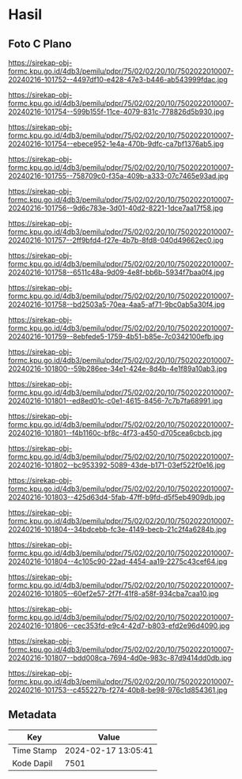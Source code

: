 # Hasil

## Foto C Plano

https://sirekap-obj-formc.kpu.go.id/4db3/pemilu/pdpr/75/02/02/20/10/7502022010007-20240216-101752--4497df10-e428-47e3-b446-ab543999fdac.jpg

https://sirekap-obj-formc.kpu.go.id/4db3/pemilu/pdpr/75/02/02/20/10/7502022010007-20240216-101754--599b155f-11ce-4079-831c-778826d5b930.jpg

https://sirekap-obj-formc.kpu.go.id/4db3/pemilu/pdpr/75/02/02/20/10/7502022010007-20240216-101754--ebece952-1e4a-470b-9dfc-ca7bf1376ab5.jpg

https://sirekap-obj-formc.kpu.go.id/4db3/pemilu/pdpr/75/02/02/20/10/7502022010007-20240216-101755--758709c0-f35a-409b-a333-07c7465e93ad.jpg

https://sirekap-obj-formc.kpu.go.id/4db3/pemilu/pdpr/75/02/02/20/10/7502022010007-20240216-101756--9d6c783e-3d01-40d2-8221-1dce7aa17f58.jpg

https://sirekap-obj-formc.kpu.go.id/4db3/pemilu/pdpr/75/02/02/20/10/7502022010007-20240216-101757--2ff9bfd4-f27e-4b7b-8fd8-040d49662ec0.jpg

https://sirekap-obj-formc.kpu.go.id/4db3/pemilu/pdpr/75/02/02/20/10/7502022010007-20240216-101758--6511c48a-9d09-4e8f-bb6b-5934f7baa0f4.jpg

https://sirekap-obj-formc.kpu.go.id/4db3/pemilu/pdpr/75/02/02/20/10/7502022010007-20240216-101758--bd2503a5-70ea-4aa5-af71-9bc0ab5a30f4.jpg

https://sirekap-obj-formc.kpu.go.id/4db3/pemilu/pdpr/75/02/02/20/10/7502022010007-20240216-101759--8ebfede5-1759-4b51-b85e-7c0342100efb.jpg

https://sirekap-obj-formc.kpu.go.id/4db3/pemilu/pdpr/75/02/02/20/10/7502022010007-20240216-101800--59b286ee-34e1-424e-8d4b-4e1f89a10ab3.jpg

https://sirekap-obj-formc.kpu.go.id/4db3/pemilu/pdpr/75/02/02/20/10/7502022010007-20240216-101801--ed8ed01c-c0e1-4615-8456-7c7b7fa68991.jpg

https://sirekap-obj-formc.kpu.go.id/4db3/pemilu/pdpr/75/02/02/20/10/7502022010007-20240216-101801--f4b1160c-bf8c-4f73-a450-d705cea6cbcb.jpg

https://sirekap-obj-formc.kpu.go.id/4db3/pemilu/pdpr/75/02/02/20/10/7502022010007-20240216-101802--bc953392-5089-43de-b171-03ef522f0e16.jpg

https://sirekap-obj-formc.kpu.go.id/4db3/pemilu/pdpr/75/02/02/20/10/7502022010007-20240216-101803--425d63d4-5fab-47ff-b9fd-d5f5eb4909db.jpg

https://sirekap-obj-formc.kpu.go.id/4db3/pemilu/pdpr/75/02/02/20/10/7502022010007-20240216-101804--34bdcebb-fc3e-4149-becb-21c2f4a6284b.jpg

https://sirekap-obj-formc.kpu.go.id/4db3/pemilu/pdpr/75/02/02/20/10/7502022010007-20240216-101804--4c105c90-22ad-4454-aa19-2275c43cef64.jpg

https://sirekap-obj-formc.kpu.go.id/4db3/pemilu/pdpr/75/02/02/20/10/7502022010007-20240216-101805--60ef2e57-2f7f-41f8-a58f-934cba7caa10.jpg

https://sirekap-obj-formc.kpu.go.id/4db3/pemilu/pdpr/75/02/02/20/10/7502022010007-20240216-101806--cec353fd-e9c4-42d7-b803-efd2e96d4090.jpg

https://sirekap-obj-formc.kpu.go.id/4db3/pemilu/pdpr/75/02/02/20/10/7502022010007-20240216-101807--bdd008ca-7694-4d0e-983c-87d9414dd0db.jpg

https://sirekap-obj-formc.kpu.go.id/4db3/pemilu/pdpr/75/02/02/20/10/7502022010007-20240216-101753--c455227b-f274-40b8-be98-976c1d854361.jpg


## Metadata

| Key        | Value               |
| ---------- | ------------------- |
| Time Stamp | 2024-02-17 13:05:41 |
| Kode Dapil | 7501                |



